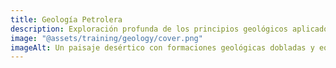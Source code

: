 ```yaml
---
title: Geología Petrolera
description: Exploración profunda de los principios geológicos aplicados a la exploración petrolera y la caracterización de reservorios
image: "@assets/training/geology/cover.png"
imageAlt: Un paisaje desértico con formaciones geológicas dobladas y equipo de estudio
---
```

